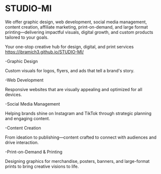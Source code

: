 # STUDIO-MI

We offer graphic design, web development, social media management, content creation, affiliate marketing, print-on-demand, and large format printing—delivering impactful visuals, digital growth, and custom products tailored to your goals.


Your one-stop creative hub for design, digital, and print services https://ibramich3.github.io/STUDIO-MI/



-Graphic Design

Custom visuals for logos, flyers, and ads that tell a brand's story.

-Web Development

Responsive websites that are visually appealing and optimized for all devices.

-Social Media Management

Helping brands shine on Instagram and TikTok through strategic planning and engaging content.

-Content Creation

From ideation to publishing—content crafted to connect with audiences and drive interaction.

-Print-on-Demand & Printing

Designing graphics for merchandise, posters, banners, and large-format prints to bring creative visions to life.
